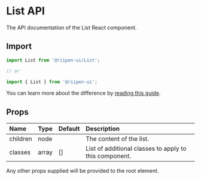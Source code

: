<!--- This documentation is automatically generated, do not try to edit it. -->

# List API

<p class="description">The API documentation of the List React component.</p>

## Import

```js
import List from '@riipen-ui/List';

// or

import { List } from '@riipen-ui';
```

You can learn more about the difference by [reading this guide](/guides/minimizing-bundle-size/).

## Props

| Name | Type | Default | Description |
|:-----|:-----|:--------|:------------|
| <span class="prop-name">children</span> | <span class="prop-type">node</span> |  | The content of the list. |
| <span class="prop-name">classes</span> | <span class="prop-type">array</span> | <span class="prop-default">[]</span> | List of additional classes to apply to this component. |


Any other props supplied will be provided to the root element.